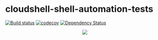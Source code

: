 # cloudshell-shell-automation-tests

[![Build status](https://travis-ci.org/QualiSystems/cloudshell-shell-automation-tests.svg?branch=dev)](https://travis-ci.org/QualiSystems/cloudshell-shell-automation-tests)
[![codecov](https://codecov.io/gh/QualiSystems/cloudshell-shell-automation-tests/branch/dev/graph/badge.svg)](https://codecov.io/gh/QualiSystems/cloudshell-shell-automation-tests)
[![Dependency Status](https://dependencyci.com/github/QualiSystems/cloudshell-shell-automation-tests/badge)](https://dependencyci.com/github/QualiSystems/cloudshell-shell-automation-tests)

<p align="center">
<img src="https://github.com/QualiSystems/devguide_source/raw/master/logo.png"></img>
</p>
